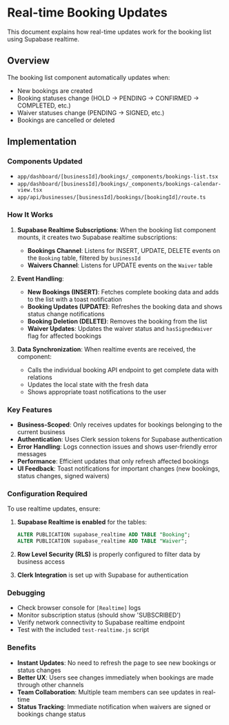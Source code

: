 # Real-time Booking Updates

This document explains how real-time updates work for the booking list using Supabase realtime.

## Overview

The booking list component automatically updates when:
- New bookings are created
- Booking statuses change (HOLD → PENDING → CONFIRMED → COMPLETED, etc.)
- Waiver statuses change (PENDING → SIGNED, etc.)
- Bookings are cancelled or deleted

## Implementation

### Components Updated
- `app/dashboard/[businessId]/bookings/_components/bookings-list.tsx`
- `app/dashboard/[businessId]/bookings/_components/bookings-calendar-view.tsx`
- `app/api/businesses/[businessId]/bookings/[bookingId]/route.ts`

### How It Works

1. **Supabase Realtime Subscriptions**: When the booking list component mounts, it creates two Supabase realtime subscriptions:
   - **Bookings Channel**: Listens for INSERT, UPDATE, DELETE events on the `Booking` table, filtered by `businessId`
   - **Waivers Channel**: Listens for UPDATE events on the `Waiver` table

2. **Event Handling**:
   - **New Bookings (INSERT)**: Fetches complete booking data and adds to the list with a toast notification
   - **Booking Updates (UPDATE)**: Refreshes the booking data and shows status change notifications
   - **Booking Deletion (DELETE)**: Removes the booking from the list
   - **Waiver Updates**: Updates the waiver status and `hasSignedWaiver` flag for affected bookings

3. **Data Synchronization**: When realtime events are received, the component:
   - Calls the individual booking API endpoint to get complete data with relations
   - Updates the local state with the fresh data
   - Shows appropriate toast notifications to the user

### Key Features

- **Business-Scoped**: Only receives updates for bookings belonging to the current business
- **Authentication**: Uses Clerk session tokens for Supabase authentication
- **Error Handling**: Logs connection issues and shows user-friendly error messages
- **Performance**: Efficient updates that only refresh affected bookings
- **UI Feedback**: Toast notifications for important changes (new bookings, status changes, signed waivers)

### Configuration Required

To use realtime updates, ensure:

1. **Supabase Realtime is enabled** for the tables:
   ```sql
   ALTER PUBLICATION supabase_realtime ADD TABLE "Booking";
   ALTER PUBLICATION supabase_realtime ADD TABLE "Waiver";
   ```

2. **Row Level Security (RLS)** is properly configured to filter data by business access

3. **Clerk Integration** is set up with Supabase for authentication

### Debugging

- Check browser console for `[Realtime]` logs
- Monitor subscription status (should show 'SUBSCRIBED')
- Verify network connectivity to Supabase realtime endpoint
- Test with the included `test-realtime.js` script

### Benefits

- **Instant Updates**: No need to refresh the page to see new bookings or status changes
- **Better UX**: Users see changes immediately when bookings are made through other channels
- **Team Collaboration**: Multiple team members can see updates in real-time
- **Status Tracking**: Immediate notification when waivers are signed or bookings change status 